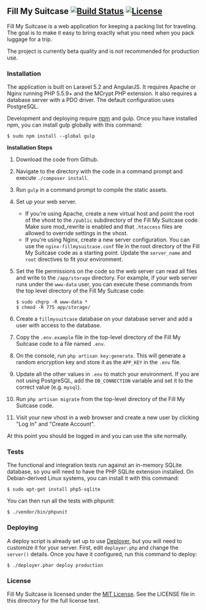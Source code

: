 ## Fill My Suitcase [![Build Status](https://travis-ci.org/aag/fillmysuitcase.svg?branch=master)](https://travis-ci.org/aag/fillmysuitcase) [![License](https://img.shields.io/badge/License-MIT-blue.svg)](LICENSE)

Fill My Suitcase is a web application for keeping a packing list for traveling.
The goal is to make it easy to bring exactly what you need when you pack luggage
for a trip.

The project is currently beta quality and is not recommended for production use.

### Installation

The application is built on Laravel 5.2 and AngularJS.  It requires Apache or
Nginx running PHP 5.5.9+ and the MCrypt PHP extension.  It also requires a
database server with a PDO driver.  The default configuration uses PostgreSQL.

Development and deploying require [npm](https://www.npmjs.com/) and gulp.
Once you have installed npm, you can install gulp globally with this command:

```
$ sudo npm install --global gulp
```

**Installation Steps**

1. Download the code from Github.
2. Navigate to the directory with the code in a command prompt and execute
   `./composer install`.
3. Run `gulp` in a command prompt to compile the static assets.
4. Set up your web server.
   * If you're using Apache, create a new virtual host and point the root of
   the vhost to the `/public` subdirectory of the Fill My Suitcase code. Make
   sure mod_rewrite is enabled and that `.htaccess` files are allowed to
   override settings in the vhost.
   * If you're using Nginx, create a new server configuration. You can use the
   `nginx-fillmysuitcase.conf` file in the root directory of the Fill My
   Suitcase code as a starting point. Update the `server_name` and `root`
   directives to fit your environment.
5. Set the file permissions on the code so the web server can read all files
   and write to the `/app/storage` directory. For example, if your web server
   runs under the `www-data` user, you can execute these commands from the
   top level directory of the Fill My Suitcase code:

   ```
   $ sudo chgrp -R www-data *
   $ chmod -R 775 app/storage/
   ```
6. Create a `fillmysuitcase` database on your database server and add a user
   with access to the database.
7. Copy the `.env.example` file in the top-level directory of the Fill My
   Suitcase code to a file named `.env`.
8. On the console, run `php artisan key:generate`. This will generate a
   random encryption key and store it as the `APP_KEY` in the `.env` file.
9. Update all the other values in `.env` to match your environment. If you
   are not using PostgreSQL, add the `DB_CONNECTION` variable and set it to the
   correct value (e.g. `mysql`).
10. Run `php artisan migrate` from the top-level directory of the Fill My
   Suitcase code.
11. Visit your new vhost in a web browser and create a new user by clicking
   "Log In" and "Create Account".

At this point you should be logged in and you can use the site normally.

### Tests

The functional and integration tests run against an in-memory SQLite database,
so you will need to have the PHP SQLite extension installed. On Debian-derived
Linux systems, you can install it with this command:

```
$ sudo apt-get install php5-sqlite
```

You can then run all the tests with phpunit:

```
$ ./vendor/bin/phpunit
```

### Deploying

A deploy script is already set up to use [Deployer](http://deployer.org/), but
you will need to customize it for your server. First, edit `deployer.php` and
change the `server()` details. Once you have it configured, run this command
to deploy:

```
$ ./deployer.phar deploy production
```

### License

Fill My Suitcase is licensed under the
[MIT License](http://opensource.org/licenses/MIT).  See the LICENSE file in
this directory for the full license text.

